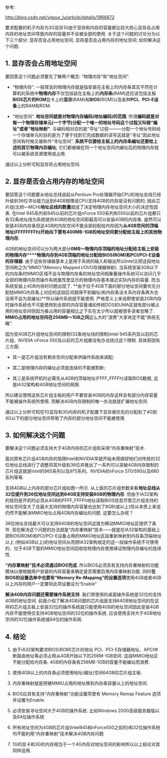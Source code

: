 参考: 

http://blog.csdn.net/vigour_lu/article/details/1966672

要求配置的机子内存为3G显存1G由于显存和内存的容量都比较大担心显存会占用内存的地址空间导致内存的容量并不会被全部的使用. 关于这个问题的讨论分为以下三个部分: 显存否会占用地址空间; 显存是否会占用内存的地址空间; 如何解决这个问题. 

## 1. 显存否会占用地址空间

要回答这个问题必须要先了解两个概念: “物理内存”和“地址空间”. 

- “物理内存”. 一般常说的物理内存就是指安装在主板上的内存条其实不然在计算机的系统中**物理内存**不仅包括装在主板上的**内存条**(RAM)还应该包括主板**BIOS芯片的ROM**显卡上的**显存**(RAM)和**BIOS**(ROM)以及各种**PCI、PCI-E设备**上的RAM和ROM. 

- “地址空间”. **地址空间就是对物理内存编码(地址编码)的范围**. 所谓**编码就是对每一个物理存储单元(一个字节)分配一个唯一的地址号码这个过程又叫做“编址”或者“地址映射”**. 与编码相对应的是“寻址”过程———分配一个地址号码给一个存储单元的目的是为了便于找到它完成数据的读写这就是“寻址”因此地址空间有时候又被称作“寻址空间”. **系统不仅要给主板上的内存条编址还要给上述的其它物理内存编址**; 它们都被编在同一个地址空间内编址后的物理内存就可以被系统资源使用或占用. 

通过以上分析可知显存将占用地址空间. 

## 2. 显存是否会占用内存的地址空间

要回答这个问题要从地址总线说起从Pentium Pro处理器开始CPU的地址总线已经升级到36位寻址能力达到64GB按理说CPU支持4GB的内存是没有问题的; 因此芯片组(北桥—MCH)**地址总线的数量**就成了决定物理内存地址空间大小的决定性因素. 在Intel 945系列和945以前的芯片组nForce 550系列和550以前的芯片组都只有32条地址线为系统提供4GB的地址空间即最高可以安装4GB的内存条. 虽然可以安装4GB内存条但这4GB的内存空间不能全部纷配给内存因为**从4GB空间的顶端地址(FFFFFFFFh)开始向下要有400MB-1GB的地址空间要分配给主板上的其他物理内存**. 

4GB的地址空间可以分为两大部分**0MB～物理内存顶端的地址分配给主板上安装的物理内存****物理内存到4GB顶端的地址分配给BIOS(ROM)和PCI/PCI-E设备的存储器**. 由于这些存储器基本上是用于系统的输入和输出所以Intel又把这段地址空间称之为“MMIO”(Memory Mapped I/OI/O存储器映射). 当系统安装3GB以下的内存条时MMIO区域不会与物理内存条的地址空间相重叠操作系统可以访问几乎全部的物理内存而操作系统属性里显示的物理内存基本接近实际内存的容量. 而当系统安装上4GB内存时问题出现了. **由于位于4GB下面的部分地址空间要优先分配给MMIO内存条上对应的这段区间就得不到编址(和内存条没关系内存条再大也没用不会为其编址)**所以操作系统就不能使用. 严格意义上来说即使安装2GB内存时操作系统也不可能使用到全部的内存容量诸如传统DOS的UMA区就有部分被占用的地址空间但因为被占用的容量相比之下实在太少所以就被很多读者忽略了. **MMIO占用的地址空间在256MB～1GB之间**这么大的“浪费”大家肯定不能“熟视无睹”. 

因为受4GB芯片组地址空间的限制(32条地址线的限制)Intel 945系列及以前的芯片组、NVIDIA nForce 550及以前的芯片组都没有办法绕过这个限制. 具体原因有三方面: 

- 其一是芯片组没有剩余空间分配来供操作系统来调配; 

- 其二是物理内存的编址必须是连续的不能被割断; 

- 其三是系统开机时必需先从4GB的顶端地址(FFFF_FFFFh)读取BIOS数据, 这是IA32架构和4GB地址空间的局限.  

所以建议使用这些芯片组主板的用户不要安装4GB的内存这样会有部分内存容量不能被操作系统所使用. 而解决4GB内存限制的唯一办法就是扩展地址空间. 

通过以上分析可知在1G显存和3G内存的机子配置下显存被优先的分配到了4G到4G以下的部分地址空间导致了内存的部分地址空间不能被使用. 

## 3. 如何解决这个问题

要解决这个问题必须支持大于4GB内存的芯片组和采用“内存重映射”技术. 

面对原有芯片组4GB内存的局限Intel和NVIDIA早就开始未雨绸缪他们对传统的32位地址总线进行了调整将其升级到36位并推出了一系列可以突破4GB内存限制的芯片组这就是Intel的965系列以及975系列、NVIDIA的nForce 570/590以及680系列等等. 
    
支持4GB以上内存的部分芯片组如图一所示.  从上面的芯片组参数来看**地址总线从32位提升到36位地址空间达到64GB支持安装8GB的物理内存**. 但由于IA32架构的规则是开机时必须从4GB的FFFF_FFFFh地址读取BIOS信息尽管芯片组支持的地址空间变大了且最大支持的物理内存容量也达到了8GB(或以上)但从本质上来说仍然不能解决MMIO地址占用4GB内存编址的问题. 这要怎么办呢？ 

36位地址总线最大可以支持64GB的地址空间这就为移动MMIO地址区提供了条件. 现在解决这个问题的办法就是“内存重映射”技术——就是在IA32架构的基础上把BIOS(ROM)和PCI/PCI-E设备占用的MMIO地址区段重新映射到内存条顶端地址以上 (例如4GB以上)的地址空间从而把IA32架构规定的这一段操作系统不可使用的、位于4GB下面的MMIO地址空间回收给物理内存使用保证物理内存编址的连续性. 

**“内存重映射”技术必须通过BIOS完成**. 所以BIOS必须具有支持内存重映射的功能模块以便根据用户安装的内存容量来确定是否需要启用内存重映射功能. 同时**在BIOS的设置选单中也要有“Memory Re-Mapping”的设置选项**使用4GB或者4GB以上内存的用户一定要将此项设置设为“Enable”

**解决4GB内存问题还需要操作系统支持**. 我们常使用的桌面操作系统是32位的支持4GB的地址空间. 前面介绍了解决4GB问题的芯片组是支持64GB地址空间的在这样的芯片组主板上安装32位的操作系统就只能使用4GB的地址空间因此安装4GB内存不能使用仅支持4GB地址空间的32位的操作系统. 应该使用支持大于4GB地址空间的32位操作系统或64位的操作系统. 

## 4. 结论

1. 由于iA32架构要求BIOS(ROM)芯片的地址 PCI、PCI-E存储器地址、APCI中断路由地址等必须占用从4GB开始以下的256M-1GB空间. 这段MMIO地址区不能分配给内存条. 4GB的内存条有256MB-1GB的容量不能编址而浪费.  

2. 使用4GB以上的内存条必须使用地址(编址)空间64GB的芯片组主板.   

3. 内存重映射就是把被MMIO占用的地址移到内存条容量以上的地址空间.  

4. BIOS应具有支持“内存重映射”功能设置项里有 Memory Remap Feature 选项并设置为Enable.  

5. 必须安装寻址空间大于4GB的操作系统. 比如Windows 2000高级服务器版以及64位操作系统 

6. 所有地址空间为4GB的芯片组(Intel945和nForce550之前的)和32位操作系统均不能利用“内存重映射”技术解决4GB内存问题

7. 1G的显卡和3G的内存相当于一个4G内存对地址空间的影响所以以上结论对其同样适用. 